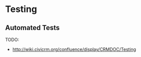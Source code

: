 Testing
=======

Automated Tests
---------------

TODO:

 * http://wiki.civicrm.org/confluence/display/CRMDOC/Testing
